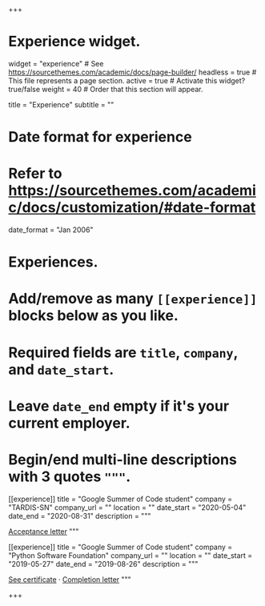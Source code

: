 +++
# Experience widget.
widget = "experience"  # See https://sourcethemes.com/academic/docs/page-builder/
headless = true  # This file represents a page section.
active = true  # Activate this widget? true/false
weight = 40  # Order that this section will appear.

title = "Experience"
subtitle = ""

# Date format for experience
#   Refer to https://sourcethemes.com/academic/docs/customization/#date-format
date_format = "Jan 2006"

# Experiences.
#   Add/remove as many `[[experience]]` blocks below as you like.
#   Required fields are `title`, `company`, and `date_start`.
#   Leave `date_end` empty if it's your current employer.
#   Begin/end multi-line descriptions with 3 quotes `"""`.
[[experience]]
  title = "Google Summer of Code student"
  company = "TARDIS-SN"
  company_url = ""
  location = ""
  date_start = "2020-05-04"
  date_end = "2020-08-31"
  description = """
  
  [Acceptance letter](files/acceptance-letter-gsoc20.pdf)
  """

[[experience]]
  title = "Google Summer of Code student"
  company = "Python Software Foundation"
  company_url = ""
  location = ""
  date_start = "2019-05-27"
  date_end = "2019-08-26"
  description = """
  
  [See certificate](files/certificate-gsoc19.pdf)  &#183;
  [Completion letter](files/completion-letter-gsoc19.pdf)
  """

+++
